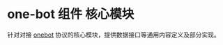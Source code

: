 # one-bot 组件 核心模块

针对对接 [onebot](https://github.com/howmanybots/onebot "onebot github") 协议的核心模块，提供数据接口等通用内容定义及部分实现。